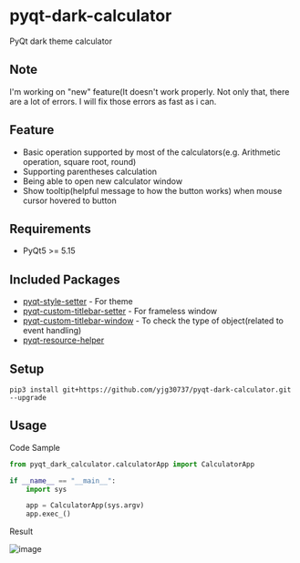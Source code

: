 # pyqt-dark-calculator

PyQt dark theme calculator

## Note
I'm working on "new" feature(It doesn't work properly. Not only that, there are a lot of errors. I will fix those errors as fast as i can.

## Feature
* Basic operation supported by most of the calculators(e.g. Arithmetic operation, square root, round)
* Supporting parentheses calculation
* Being able to open new calculator window
* Show tooltip(helpful message to how the button works) when mouse cursor hovered to button

## Requirements
* PyQt5 >= 5.15

## Included Packages
* <a href="https://github.com/yjg30737/pyqt-style-setter.git">pyqt-style-setter</a> - For theme
* <a href="https://github.com/yjg30737/pyqt-custom-titlebar-setter.git">pyqt-custom-titlebar-setter</a> - For frameless window 
* <a href="https://github.com/yjg30737/pyqt-custom-titlebar-window.git">pyqt-custom-titlebar-window</a> - To check the type of object(related to event handling) 
* <a href="https://github.com/yjg30737/pyqt-resource-helper.git">pyqt-resource-helper</a>

## Setup
```
pip3 install git+https://github.com/yjg30737/pyqt-dark-calculator.git --upgrade
```

## Usage
Code Sample
```python
from pyqt_dark_calculator.calculatorApp import CalculatorApp

if __name__ == "__main__":
    import sys

    app = CalculatorApp(sys.argv)
    app.exec_()
```

Result

![image](https://user-images.githubusercontent.com/55078043/156103071-ecf9ed4d-2c52-4120-b4c8-6c0894fcaa88.png)
